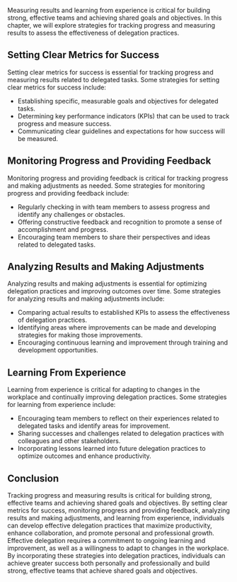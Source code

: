 
Measuring results and learning from experience is critical for building strong, effective teams and achieving shared goals and objectives. In this chapter, we will explore strategies for tracking progress and measuring results to assess the effectiveness of delegation practices.

Setting Clear Metrics for Success
---------------------------------

Setting clear metrics for success is essential for tracking progress and measuring results related to delegated tasks. Some strategies for setting clear metrics for success include:

* Establishing specific, measurable goals and objectives for delegated tasks.
* Determining key performance indicators (KPIs) that can be used to track progress and measure success.
* Communicating clear guidelines and expectations for how success will be measured.

Monitoring Progress and Providing Feedback
------------------------------------------

Monitoring progress and providing feedback is critical for tracking progress and making adjustments as needed. Some strategies for monitoring progress and providing feedback include:

* Regularly checking in with team members to assess progress and identify any challenges or obstacles.
* Offering constructive feedback and recognition to promote a sense of accomplishment and progress.
* Encouraging team members to share their perspectives and ideas related to delegated tasks.

Analyzing Results and Making Adjustments
----------------------------------------

Analyzing results and making adjustments is essential for optimizing delegation practices and improving outcomes over time. Some strategies for analyzing results and making adjustments include:

* Comparing actual results to established KPIs to assess the effectiveness of delegation practices.
* Identifying areas where improvements can be made and developing strategies for making those improvements.
* Encouraging continuous learning and improvement through training and development opportunities.

Learning From Experience
------------------------

Learning from experience is critical for adapting to changes in the workplace and continually improving delegation practices. Some strategies for learning from experience include:

* Encouraging team members to reflect on their experiences related to delegated tasks and identify areas for improvement.
* Sharing successes and challenges related to delegation practices with colleagues and other stakeholders.
* Incorporating lessons learned into future delegation practices to optimize outcomes and enhance productivity.

Conclusion
----------

Tracking progress and measuring results is critical for building strong, effective teams and achieving shared goals and objectives. By setting clear metrics for success, monitoring progress and providing feedback, analyzing results and making adjustments, and learning from experience, individuals can develop effective delegation practices that maximize productivity, enhance collaboration, and promote personal and professional growth. Effective delegation requires a commitment to ongoing learning and improvement, as well as a willingness to adapt to changes in the workplace. By incorporating these strategies into delegation practices, individuals can achieve greater success both personally and professionally and build strong, effective teams that achieve shared goals and objectives.
